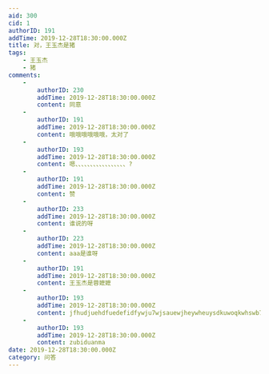 ```yaml
---
aid: 300
cid: 1
authorID: 191
addTime: 2019-12-28T18:30:00.000Z
title: 对，王玉杰是猪
tags:
    - 王玉杰
    - 猪
comments:
    -
        authorID: 230
        addTime: 2019-12-28T18:30:00.000Z
        content: 同意
    -
        authorID: 191
        addTime: 2019-12-28T18:30:00.000Z
        content: 哦哦哦哦哦哦，太对了
    -
        authorID: 193
        addTime: 2019-12-28T18:30:00.000Z
        content: 嗯、、、、、、、、、、、、、、、、、?
    -
        authorID: 191
        addTime: 2019-12-28T18:30:00.000Z
        content: 赞
    -
        authorID: 233
        addTime: 2019-12-28T18:30:00.000Z
        content: 谁说的呀
    -
        authorID: 223
        addTime: 2019-12-28T18:30:00.000Z
        content: aaa是谁呀
    -
        authorID: 191
        addTime: 2019-12-28T18:30:00.000Z
        content: 王玉杰是蓉嬷嬷
    -
        authorID: 193
        addTime: 2019-12-28T18:30:00.000Z
        content: jfhudjuehdfuedefidfywju7wjsauewjheywheuysdkuwoqkwhswb7wer
    -
        authorID: 193
        addTime: 2019-12-28T18:30:00.000Z
        content: zubiduanma
date: 2019-12-28T18:30:00.000Z
category: 问答
---
```



